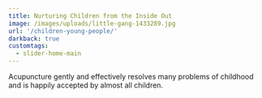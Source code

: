 ```yaml
---
title: Nurturing Children from the Inside Out
image: /images/uploads/little-gang-1433289.jpg
url: '/children-young-people/'
darkback: true
customtags:
  - slider-home-main
---
```

Acupuncture gently and effectively resolves many problems of childhood and is happily accepted by almost all children.